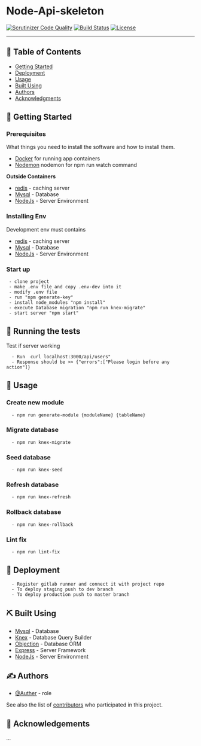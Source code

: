 <!-- <p align="center">
  <a href="" rel="noopener">
 <img width=200px height=200px src="https://i.imgur.com/6wj0hh6.jpg" alt="Project logo"></a>
</p> -->

<h1>
<b>Node-Api-skeleton</b></h1>

<div display=none>

[![Scrutinizer Code Quality](https://scrutinizer-ci.com/g/SherifElfadaly/Node-Api-Skeleton/badges/quality-score.png?b=master)](https://scrutinizer-ci.com/g/SherifElfadaly/Node-Api-Skeleton/?branch=master)
[![Build Status](https://scrutinizer-ci.com/g/SherifElfadaly/Node-Api-Skeleton/badges/build.png?b=master)](https://scrutinizer-ci.com/g/SherifElfadaly/Node-Api-Skeleton/build-status/master)
[![License](https://img.shields.io/badge/license-MIT-blue.svg)](/LICENSE)

</div>

---


## 📝 Table of Contents

<!-- - [About](#about) -->
- [Getting Started](#getting_started)
- [Deployment](#deployment)
- [Usage](#usage)
- [Built Using](#built_using)
- [Authors](#authors)
- [Acknowledgments](#acknowledgement)
<!-- - [TODO](../TODO.md) -->
<!-- - [Contributing](../CONTRIBUTING.md) -->

<!-- ## 🧐 About <a name = "about"></a>

... -->
## 🏁 Getting Started <a name = "getting_started"></a>



### Prerequisites

What things you need to install the software and how to install them.


- [Docker](https://www.docker.com/) for running app containers
- [Nodemon](https://nodemon.io/) nodemon for npm run watch command

<h> <b>  Outside Containers</b></h>
- [redis](https://redis.io/) - caching server
- [Mysql](https://www.mysql.com/) - Database
- [NodeJs](https://nodejs.org/en/) - Server Environment



### Installing Env
Development env must contains 
- [redis](https://redis.io/) - caching server
- [Mysql](https://www.mysql.com/) - Database
- [NodeJs](https://nodejs.org/en/) - Server Environment


### Start up

```
 - clone project
 - make .env file and copy .env-dev into it 
 - modify .env file
 - run "npm generate-key"
 - install node_modules "npm install"
 - execute Database migration "npm run knex-migrate"
 - start server "npm start"
```


## 🔧 Running the tests <a name = "tests"></a>

Test if server working
```
  - Run  curl localhost:3000/api/users"
  - Response should be >> {"errors":["Please login before any action"]}

```

## 🎈 Usage <a name="usage"></a>
 ### Create new module
```
  - npm run generate-module {moduleName} {tableName}
```
 ### Migrate database
```
  - npm run knex-migrate
```
 ### Seed database
```
  - npm run knex-seed
```
 ### Refresh database
```
  - npm run knex-refresh
```
 ### Rollback database
```
  - npm run knex-rollback
```
 ### Lint fix
```
  - npm run lint-fix
```

## 🚀 Deployment <a name = "deployment"></a>
```
  - Register gitlab runner and connect it with project repo
  - To deploy staging push to dev branch 
  - To deploy production push to master branch 
```
## ⛏️ Built Using <a name = "built_using"></a>

- [Mysql](https://www.mysql.com/) - Database
- [Knex](http://knexjs.org/) - Database Query Builder
- [Objection](https://vincit.github.io/objection.js/) - Database ORM
- [Express](https://expressjs.com/) - Server Framework
- [NodeJs](https://nodejs.org/en/) - Server Environment

## ✍️ Authors <a name = "authors"></a>

- [@Auther](https://github.com/AutherProfile) - role

See also the list of [contributors](https://github.com/kylelobo/The-Documentation-Compendium/contributors) who participated in this project.

## 🎉 Acknowledgements <a name = "acknowledgement"></a>
 ...
